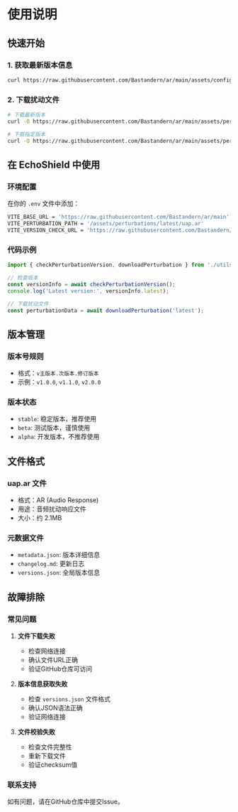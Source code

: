# 使用说明

## 快速开始

### 1. 获取最新版本信息
```bash
curl https://raw.githubusercontent.com/Bastandern/ar/main/assets/config/versions.json
```

### 2. 下载扰动文件
```bash
# 下载最新版本
curl -O https://raw.githubusercontent.com/Bastandern/ar/main/assets/perturbations/latest/uap.ar

# 下载指定版本
curl -O https://raw.githubusercontent.com/Bastandern/ar/main/assets/perturbations/v1.0.0/uap.ar
```

## 在 EchoShield 中使用

### 环境配置
在你的 `.env` 文件中添加：
```bash
VITE_BASE_URL = 'https://raw.githubusercontent.com/Bastandern/ar/main'
VITE_PERTURBATION_PATH = '/assets/perturbations/latest/uap.ar'
VITE_VERSION_CHECK_URL = 'https://raw.githubusercontent.com/Bastandern/ar/main/assets/config/versions.json'
```

### 代码示例
```javascript
import { checkPerturbationVersion, downloadPerturbation } from './utils/version.js';

// 检查版本
const versionInfo = await checkPerturbationVersion();
console.log('Latest version:', versionInfo.latest);

// 下载扰动文件
const perturbationData = await downloadPerturbation('latest');
```

## 版本管理

### 版本号规则
- 格式：`v主版本.次版本.修订版本`
- 示例：`v1.0.0`, `v1.1.0`, `v2.0.0`

### 版本状态
- `stable`: 稳定版本，推荐使用
- `beta`: 测试版本，谨慎使用
- `alpha`: 开发版本，不推荐使用

## 文件格式

### uap.ar 文件
- 格式：AR (Audio Response)
- 用途：音频扰动响应文件
- 大小：约 2.1MB

### 元数据文件
- `metadata.json`: 版本详细信息
- `changelog.md`: 更新日志
- `versions.json`: 全局版本信息

## 故障排除

### 常见问题

1. **文件下载失败**
   - 检查网络连接
   - 确认文件URL正确
   - 验证GitHub仓库可访问

2. **版本信息获取失败**
   - 检查 `versions.json` 文件格式
   - 确认JSON语法正确
   - 验证网络连接

3. **文件校验失败**
   - 检查文件完整性
   - 重新下载文件
   - 验证checksum值

### 联系支持
如有问题，请在GitHub仓库中提交Issue。 